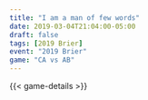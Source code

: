 ```yaml
---
title: "I am a man of few words"
date: 2019-03-04T21:04:00-05:00
draft: false
tags: [2019 Brier]
event: "2019 Brier"
game: "CA vs AB"
---
```

{{< game-details >}}
<!--more--> 